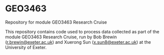 # GEO3463
Repository for module GEO3463 Research Cruise

This repository contains code used to process data collected as part of the module GEO3463 Research Cruise, run by Bob Brewin (r.brewin@exeter.ac.uk) and Xuerong Sun (x.sun8@exeter.ac.uk) at the University of Exeter.
